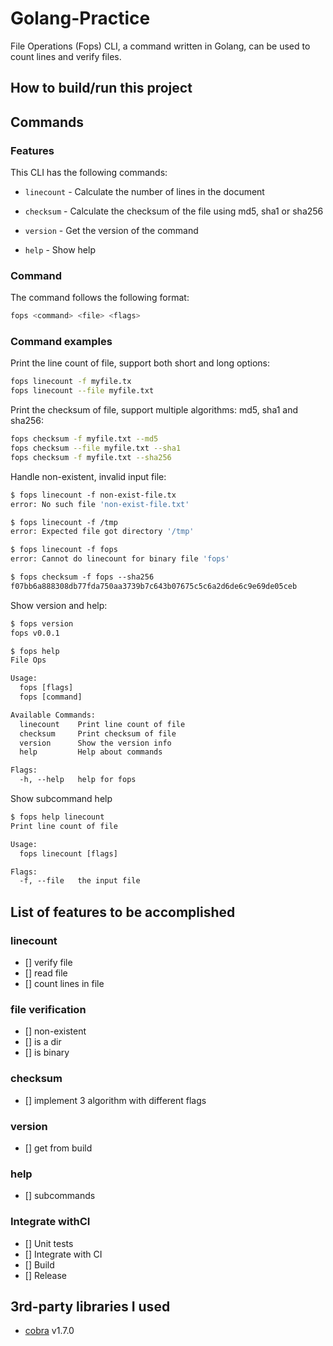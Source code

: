 # Golang-Practice


File Operations (Fops) CLI, a command written in Golang, can be used to count lines and verify files.
## How to build/run this project


## Commands

### Features

This CLI has the following commands:

- `linecount` - Calculate the number of lines in the document

- `checksum` - Calculate the checksum of the file using md5, sha1 or sha256

- `version` - Get the version of the command

- `help` - Show help


### Command 

The command follows the following format:
```bash
fops <command> <file> <flags>
```

### Command examples

Print the line count of file, support both short and long options:
```bash
fops linecount -f myfile.tx
fops linecount --file myfile.txt
```

Print the checksum of file, support multiple algorithms: md5, sha1 and sha256:
```bash
fops checksum -f myfile.txt --md5
fops checksum --file myfile.txt --sha1
fops checksum -f myfile.txt --sha256
```

Handle non-existent, invalid input file:
```bash
$ fops linecount -f non-exist-file.tx
error: No such file 'non-exist-file.txt'

$ fops linecount -f /tmp
error: Expected file got directory '/tmp'

$ fops linecount -f fops
error: Cannot do linecount for binary file 'fops'

$ fops checksum -f fops --sha256
f07bb6a888308db77fda750aa3739b7c643b07675c5c6a2d6de6c9e69de05ceb
```

Show version and help:
```bash
$ fops version
fops v0.0.1

$ fops help
File Ops

Usage:
  fops [flags]
  fops [command]

Available Commands:
  linecount    Print line count of file
  checksum     Print checksum of file
  version      Show the version info
  help         Help about commands

Flags:
  -h, --help   help for fops
```

Show subcommand help
```bash
$ fops help linecount
Print line count of file

Usage:
  fops linecount [flags]

Flags:
  -f, --file   the input file
```



## List of features to be accomplished


### linecount
- [] verify file
- [] read file
- [] count lines in file

### file verification
- [] non-existent
- [] is a dir
- [] is binary

### checksum
- [] implement 3 algorithm with different flags

### version
- [] get from build

### help
- [] subcommands

### Integrate withCI
- [] Unit tests
- [] Integrate with CI
- [] Build
- [] Release

## 3rd-party libraries I used
- [cobra](https://github.com/spf13/cobra) v1.7.0


